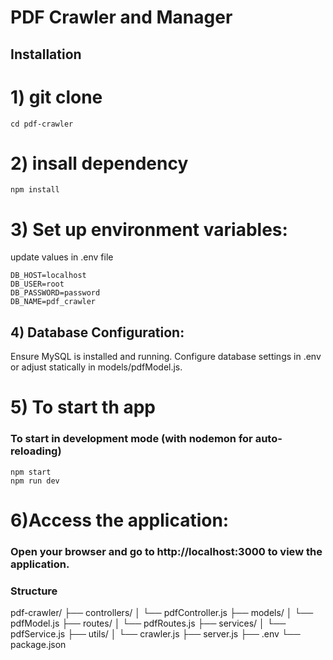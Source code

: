 # PDF Crawler and Manager

## Installation 

# 1) git clone <repository-url>
``` cd pdf-crawler ```
# 2) insall dependency
``` npm install ```
# 3) Set up environment variables:
update values in .env file
``` 
DB_HOST=localhost
DB_USER=root
DB_PASSWORD=password
DB_NAME=pdf_crawler 
```

## 4) Database Configuration:
Ensure MySQL is installed and running.
Configure database settings in .env or adjust statically in models/pdfModel.js.

# 5) To start th app
### To start in development mode (with nodemon for auto-reloading)
``` 
npm start
npm run dev 
```

# 6)Access the application:
### Open your browser and go to http://localhost:3000 to view the application.
### Structure 
pdf-crawler/
├── controllers/
│   └── pdfController.js
├── models/
│   └── pdfModel.js
├── routes/
│   └── pdfRoutes.js
├── services/
│   └── pdfService.js
├── utils/
│   └── crawler.js
├── server.js
├── .env
└── package.json